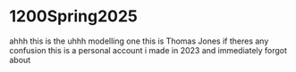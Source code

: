 # 1200Spring2025
ahhh this is the uhhh modelling one
this is Thomas Jones if theres any confusion this is a personal account i made in 2023 and immediately forgot about
